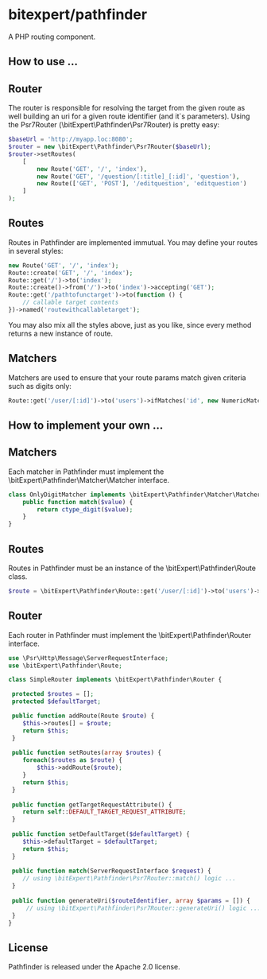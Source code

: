 # bitexpert/pathfinder
A PHP routing component.

## How to use ...

Router
------

The router is responsible for resolving the target from the given route as well building an uri for a given 
route identifier (and it`s parameters). Using the Psr7Router (\bitExpert\Pathfinder\Psr7Router) is pretty easy:

```php
$baseUrl = 'http://myapp.loc:8080';
$router = new \bitExpert\Pathfinder\Psr7Router($baseUrl);
$router->setRoutes(
    [
        new Route('GET', '/', 'index'),
        new Route('GET', '/question/[:title]_[:id]', 'question'),
        new Route(['GET', 'POST'], '/editquestion', 'editquestion')
    ]
);
```

Routes
------
Routes in Pathfinder are implemented immutual. You may define your routes in several styles:

```php
new Route('GET', '/', 'index');
Route::create('GET', '/', 'index');
Route::get('/')->to('index');
Route::create()->from('/')->to('index')->accepting('GET');
Route::get('/pathtofunctarget')->to(function () {
    // callable target contents
})->named('routewithcallabletarget');
```

You may also mix all the styles above, just as you like, since every method returns a new instance of route.

Matchers
--------
Matchers are used to ensure that your route params match given criteria such as digits only:

```php
Route::get('/user/[:id]')->to('users')->ifMatches('id', new NumericMatcher());
```

## How to implement your own ...

Matchers
--------
Each matcher in Pathfinder must implement the \bitExpert\Pathfinder\Matcher\Matcher interface.

```php
class OnlyDigitMatcher implements \bitExpert\Pathfinder\Matcher\Matcher {
    public function match($value) {
        return ctype_digit($value);
    }
}
```

Routes
------
Routes in Pathfinder must be an instance of the \bitExpert\Pathfinder\Route class.

```php
$route = \bitExpert\Pathfinder\Route::get('/user/[:id]')->to('users')->ifMatches('id', new OnlyDigitMatcher());
```

Router
------
Each router in Pathfinder must implement the \bitExpert\Pathfinder\Router interface.

```php
use \Psr\Http\Message\ServerRequestInterface;
use \bitExpert\Pathfinder\Route;

class SimpleRouter implements \bitExpert\Pathfinder\Router {

 protected $routes = [];
 protected $defaultTarget;

 public function addRoute(Route $route) {
    $this->routes[] = $route;
    return $this;
 }
 
 public function setRoutes(array $routes) {
    foreach($routes as $route) {
        $this->addRoute($route);
    }
    return $this;
 }
 
 public function getTargetRequestAttribute() {
    return self::DEFAULT_TARGET_REQUEST_ATTRIBUTE;
 }
 
 public function setDefaultTarget($defaultTarget) {
    $this->defaultTarget = $defaultTarget;
    return $this;
 }
 
 public function match(ServerRequestInterface $request) {
    // using \bitExpert\Pathfinder\Psr7Router::match() logic ...
 }
 
 public function generateUri($routeIdentifier, array $params = []) {
     // using \bitExpert\Pathfinder\Psr7Router::generateUri() logic ...
 }
}
```





License
-------

Pathfinder is released under the Apache 2.0 license.